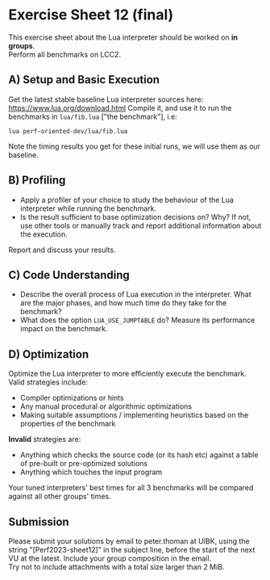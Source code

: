 Exercise Sheet 12 (final)
=========================

This exercise sheet about the Lua interpreter should be worked on **in groups**.  
Perform all benchmarks on LCC2.


A) Setup and Basic Execution
----------------------------

Get the latest stable baseline Lua interpreter sources here: https://www.lua.org/download.html
Compile it, and use it to run the benchmarks in `lua/fib.lua` ["the benchmark"], i.e:

```
lua perf-oriented-dev/lua/fib.lua
```

Note the timing results you get for these initial runs, we will use them as our baseline.


B) Profiling
------------

 * Apply a profiler of your choice to study the behaviour of the Lua interpreter while running the benchmark.
 * Is the result sufficient to base optimization decisions on? Why? If not, use other tools or manually track and report additional information about the execution.

Report and discuss your results.


C) Code Understanding
---------------------

 * Describe the overall process of Lua execution in the interpreter. What are the major phases, and how much time do they take for the benchmark?
 * What does the option `LUA_USE_JUMPTABLE` do? Measure its performance impact on the benchmark.


D) Optimization
---------------

Optimize the Lua interpreter to more efficiently execute the benchmark.  
Valid strategies include:

 * Compiler optimizations or hints
 * Any manual procedural or algorithmic optimizations
 * Making suitable assumptions / implementing heuristics based on the properties of the benchmark

**Invalid** strategies are:

 * Anything which checks the source code (or its hash etc) against a table of pre-built or pre-optimized solutions
 * Anything which touches the input program

Your tuned interpreters' best times for all 3 benchmarks will be compared against all other groups' times.


Submission
----------
Please submit your solutions by email to peter.thoman at UIBK, using the string "[Perf2023-sheet12]" in the subject line, before the start of the next VU at the latest.
Include your group composition in the email.  
Try not to include attachments with a total size larger than 2 MiB.
